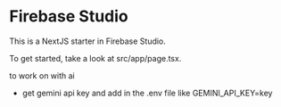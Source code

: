 # Firebase Studio

This is a NextJS starter in Firebase Studio.

To get started, take a look at src/app/page.tsx.

to work on with ai
- get gemini api key and add in the .env file
like GEMINI_API_KEY=key
